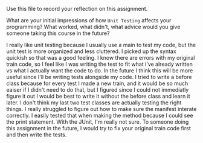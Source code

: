Use this file to record your reflection on this assignment.

What are your initial impressions of how `Unit Testing` affects your programming?
What worked, what didn't, what advice would you give someone taking this course in the future?

I really like unit testing because I usually use a main to test my code, but the unit test is more organized and less cluttered. I picked up the syntax quickish so that was a good feeling. I know there are errors with my original train code, so I feel like I was writing the test to fit what i've already written vs what I actually want the code to do. In the future I think this will be more useful since I'll be writing tests alongside my code. I tried to write a before class because for every test I made a new train, and it would be so much eaiser if I didn't need to do that, but I figured since I could not immediatly figure it out I would be best to write it without the before class and learn it later. I don't think my last two test classes are actually testing the right things. I really struggled to figure out how to make sure the manifest interate correctly. I easily tested that when making the method because I could see the print statement. With the JUnit, I'm really not sure. To someone doing this assignment in the future, I would try to fix your original train code first and then write the tests. 